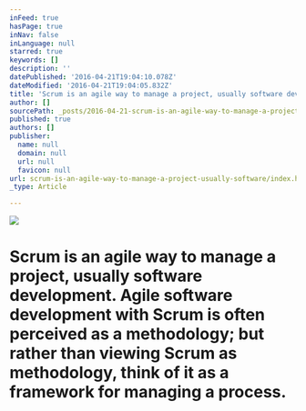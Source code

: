 ```yaml
---
inFeed: true
hasPage: true
inNav: false
inLanguage: null
starred: true
keywords: []
description: ''
datePublished: '2016-04-21T19:04:10.078Z'
dateModified: '2016-04-21T19:04:05.832Z'
title: 'Scrum is an agile way to manage a project, usually software development. Agile software development with Scrum is often perceived as a methodology; but rather than viewing Scrum as methodology, think of it as a framework for managing a process.'
author: []
sourcePath: _posts/2016-04-21-scrum-is-an-agile-way-to-manage-a-project-usually-software.md
published: true
authors: []
publisher:
  name: null
  domain: null
  url: null
  favicon: null
url: scrum-is-an-agile-way-to-manage-a-project-usually-software/index.html
_type: Article

---
```

![](https://the-grid-user-content.s3-us-west-2.amazonaws.com/c9ffef7c-0ab7-4733-975b-34fe2d502fa1.jpg)

# Scrum is an agile way to manage a project, usually software development. Agile software development with Scrum is often perceived as a methodology; but rather than viewing Scrum as methodology, think of it as a framework for managing a process.